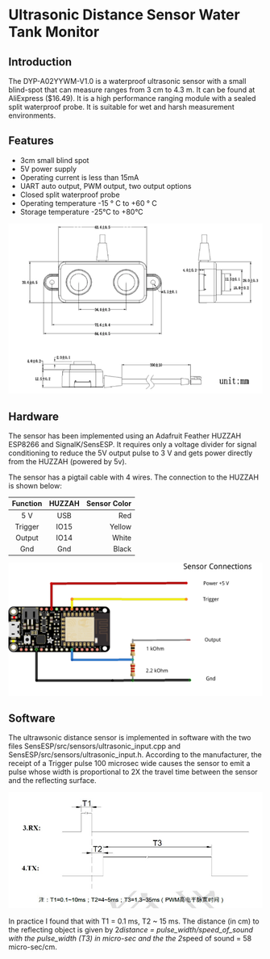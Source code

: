 # Ultrasonic Distance Sensor Water Tank Monitor

 ## Introduction
 
 The DYP-A02YYWM-V1.0 is a waterproof ultrasonic sensor with a small blind-spot that can measure ranges from 3 cm to 4.3 m. It can be found at AliExpress ($16.49). It is a high performance ranging module with a sealed split waterproof probe. It is suitable for wet and harsh measurement environments. 
 
 
## Features
 
  * 3cm small blind spot
  * 5V power supply
  * Operating current is less than 15mA
  * UART auto output, PWM output, two output options
  * Closed split waterproof probe
  * Operating temperature -15 ° C to +60 ° C
  * Storage temperature -25°C to +80°C

![picture 1](images/UltrasonicSensor_s.png)  

## Hardware

The sensor has been implemented using an Adafruit Feather HUZZAH ESP8266 and SignalK/SensESP. It requires only a voltage divider for signal conditioning to reduce the 5V output pulse to 3 V and gets power directly from the HUZZAH (powered by 5v).

The sensor has a pigtail cable with 4 wires. The connection to the HUZZAH is shown below:

| Function | HUZZAH | Sensor Color |
|:--------:|:------:|-------------:|
| 5 V      |   USB  |  Red         |
| Trigger  | IO15   |  Yellow      |
| Output   | IO14   |  White       |
| Gnd      |  Gnd   | Black        |


![picture 1](images/Huzzah-UltrasonicDYP_bb_small.png)  

## Software

The ultrawsonic distance sensor is implemented in software with the two files SensESP/src/sensors/ultrasonic_input.cpp and SensESP/src/sensors/ultrasonic_input.h. According to the manufacturer, the receipt of a Trigger pulse 100 microsec wide causes the sensor to emit a pulse whose width is proportional to 2X the travel time between the sensor and the reflecting surface. 

![picture 2](images/PWM-Waveform.png)  

In practice I found that with T1 = 0.1 ms, T2 ~ 15 ms. The distance (in cm) to the reflecting object is given by 2*distance = pulse_width/speed_of_sound with the pulse_width (T3) in micro-sec and the the 2*speed of sound = 58 micro-sec/cm.

